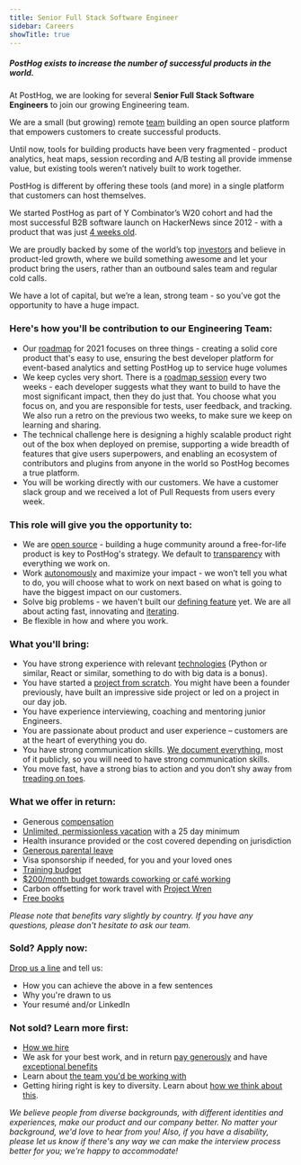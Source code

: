 ```yaml
---
title: Senior Full Stack Software Engineer
sidebar: Careers
showTitle: true
---
```


<h5 class='centered'>PostHog exists to increase the number of successful products in the world.</h5>

At PostHog, we are looking for several **Senior Full Stack Software Engineers** to join our growing Engineering team.

We are a small (but growing) remote [team](/handbook/company/team/) building an open source platform that empowers customers to create successful products.

Until now, tools for building products have been very fragmented - product analytics, heat maps, session recording and A/B testing all provide immense value, but existing tools weren’t natively built to work together.

PostHog is different by offering these tools (and more) in a single platform that customers can host themselves.

We started PostHog as part of Y Combinator’s W20 cohort and had the most successful B2B software launch on HackerNews since 2012 - with a product that was just [4 weeks old](/handbook/company/story/).

We are proudly backed by some of the world’s top [investors](/handbook/strategy/investors) and believe in product-led growth, where we build something awesome and let your product bring the users, rather than an outbound sales team and regular cold calls.

We have a lot of capital, but we’re a lean, strong team - so you’ve got the opportunity to have a huge impact.

### Here's how you'll be contribution to our Engineering Team:

- Our [roadmap](/handbook/strategy/roadmap/) for 2021 focuses on three things - creating a solid core product that's easy to use, ensuring the best developer platform for event-based analytics and setting PostHog up to service huge volumes
- We keep cycles very short. There is a [roadmap session](/handbook/engineering/release-new-version) every two weeks - each developer suggests what they want to build to have the most significant impact, then they do just that. You choose what you focus on, and you are responsible for tests, user feedback, and tracking. We also run a retro on the previous two weeks, to make sure we keep on learning and sharing. 
- The technical challenge here is designing a highly scalable product right out of the box when deployed on premise, supporting a wide breadth of features that give users superpowers, and enabling an ecosystem of contributors and plugins from anyone in the world so PostHog becomes a true platform.
- You will be working directly with our customers. We have a customer slack group and we received a lot of Pull Requests from users every week.

### This role will give you the opportunity to:
- We are [open source](/handbook/company/values#we-are-open-source) - building a huge community around a free-for-life product is key to PostHog's strategy. We default to [transparency](/handbook/company/culture#transparency) with everything we work on.
- Work [autonomously](/handbook/company/culture) and maximize your impact - we won’t tell you what to do, you will choose what to work on next based on what is going to have the biggest impact on our customers.
- Solve big problems - we haven't built our [defining feature](/handbook/company/values#we-havent-built-our-defining-feature-yet) yet. We are all about acting fast, innovating and [iterating](https://posthog.com/handbook/company/culture#iteration).
- Be flexible in how and where you work.


### What you'll bring:
- You have strong experience with relevant [technologies](/docs/stack/) (Python or similar, React or similar, something to do with big data is a bonus).
- You have started a [project from scratch](/handbook/people/hiring-process#engineering). You might have been a founder previously, have built an impressive side project or led on a project in our day job.
- You have experience interviewing, coaching and mentoring junior Engineers.
- You are passionate about product and user experience – customers are at the heart of everything you do.
- You have strong communication skills. [We document everything](/handbook/company/culture#write-stuff-down), most of it publicly, so you will need to have strong communication skills.
- You move fast, have a strong bias to action and you don’t shy away from [treading on toes](/handbook/company/values#tread-on-toes).

### What we offer in return:

* Generous [compensation](/handbook/people/compensation)
* [Unlimited, permissionless vacation](/handbook/people/time-off) with a 25 day minimum
* Health insurance provided or the cost covered depending on jurisdiction
* [Generous parental leave](/handbook/people/time-off)
* Visa sponsorship if needed, for you and your loved ones
* [Training budget](/handbook/people/training)
* [$200/month budget towards coworking or café working](/handbook/people/spending-money)
* Carbon offsetting for work travel with [Project Wren](https://www.wren.co/)
* [Free books](/handbook/people/training#books)

*Please note that benefits vary slightly by country. If you have any questions, please don't hesitate to ask our team.*

### Sold? Apply now:

[Drop us a line](mailto:https://apply.workable.com/j/7E5C3B0FC6) and tell us:
* How you can achieve the above in a few sentences
* Why you're drawn to us
* Your resumé and/or LinkedIn

### Not sold? Learn more first:

* [How we hire](/careers#the-process)
* We ask for your best work, and in return [pay generously](/handbook/people/compensation) and have [exceptional benefits](/careers/#benefits)
* Learn about [the team you'd be working with](/handbook/company/team)
* Getting hiring right is key to diversity. Learn about [how we think about this](/handbook/company/diversity).
 
*We believe people from diverse backgrounds, with different identities and experiences, make our product and our company better. No matter your background, we'd love to hear from you! Also, if you have a disability, please let us know if there's any way we can make the interview process better for you; we're happy to accommodate!*
